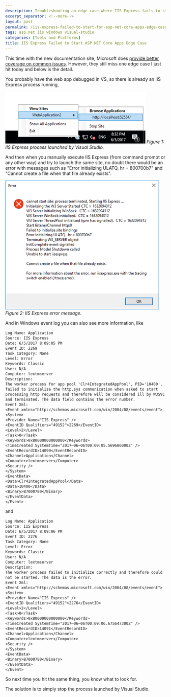 ```yaml
---
description: Troubleshooting an edge case where IIS Express fails to start ASP.NET Core applications due to port conflicts with an already running instance, with detailed event log analysis and solution.
excerpt_separator: <!--more-->
layout: post
permalink: /iis-express-failed-to-start-for-asp-net-core-apps-edge-case-78efdc18e1c6
tags: asp.net iis windows visual-studio
categories: [Tools and Platforms]
title: IIS Express Failed to Start ASP.NET Core Apps Edge Case
---
```

This time with the new documentation site, Microsoft does [provide better coverage on common issues](https://docs.microsoft.com/aspnet/core/publishing/iis#common-errors). However, they still miss one edge case I just hit today and below is the detail.
<!--more-->

You probably have the web app debugged in VS, so there is already an IIS Express process running,

![img-description](/images/iis-express-tray.png)
_Figure 1: IIS Express process launched by Visual Studio._

And then when you manually execute IIS Express (from command prompt or any other way) and try to launch the same site, no doubt there would be an error with messages such as "Error initializing ULATQ, hr = 800700b7" and "Cannot create a file when that file already exists".

![img-description](/images/iis-express-error.png)
_Figure 2: IIS Express error message._

And in Windows event log you can also see more information, like

``` text
Log Name: Application
Source: IIS Express
Date: 6/5/2017 8:09:05 PM
Event ID: 2269
Task Category: None
Level: Error
Keywords: Classic
User: N/A
Computer: lextmserver
Description:
The worker process for app pool 'Clr4IntegratedAppPool', PID='10400', failed to initialize the http.sys communication when asked to start processing http requests and therefore will be considered ill by W3SVC and terminated. The data field contains the error number.
Event Xml:
<Event xmlns="http://schemas.microsoft.com/win/2004/08/events/event">
<System>
<Provider Name="IIS Express" />
<EventID Qualifiers="49152">2269</EventID>
<Level>2</Level>
<Task>0</Task>
<Keywords>0x80000000000000</Keywords>
<TimeCreated SystemTime="2017–06–06T00:09:05.569686000Z" />
<EventRecordID>14090</EventRecordID>
<Channel>Application</Channel>
<Computer>lextmserver</Computer>
<Security />
</System>
<EventData>
<Data>Clr4IntegratedAppPool</Data>
<Data>10400</Data>
<Binary>B7000780</Binary>
</EventData>
</Event>
```
and
``` text
Log Name: Application
Source: IIS Express
Date: 6/5/2017 8:09:06 PM
Event ID: 2276
Task Category: None
Level: Error
Keywords: Classic
User: N/A
Computer: lextmserver
Description:
The worker process failed to initialize correctly and therefore could not be started. The data is the error.
Event Xml:
<Event xmlns="http://schemas.microsoft.com/win/2004/08/events/event">
<System>
<Provider Name="IIS Express" />
<EventID Qualifiers="49152">2276</EventID>
<Level>2</Level>
<Task>0</Task>
<Keywords>0x80000000000000</Keywords>
<TimeCreated SystemTime="2017–06–06T00:09:06.675647300Z" />
<EventRecordID>14091</EventRecordID>
<Channel>Application</Channel>
<Computer>lextmserver</Computer>
<Security />
</System>
<EventData>
<Binary>B7000780</Binary>
</EventData>
</Event>
```
So next time you hit the same thing, you know what to look for.

The solution is to simply stop the process launched by Visual Studio.
